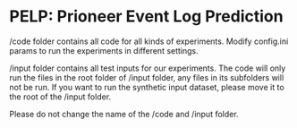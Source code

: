 # PELP: Prioneer Event Log Prediction

/code folder contains all code for all kinds of experiments.
Modify config.ini params to run the experiments in different settings.

/input folder contains all test inputs for our experiments.
The code will only run the files in the root folder of /input folder, any files in its subfolders will not be run. If you want to run the synthetic input dataset, please move it to the root of the /input folder.

Please do not change the name of the /code and /input folder.
